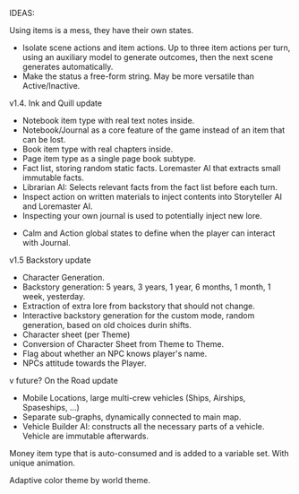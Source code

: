 IDEAS:

Using items is a mess, they have their own states.
  - Isolate scene actions and item actions. Up to three item actions per turn, using an auxiliary model to generate outcomes, then the next scene generates automatically.
  - Make the status a free-form string. May be more versatile than Active/Inactive.

v1.4. Ink and Quill update
  + Notebook item type with real text notes inside.
  + Notebook/Journal as a core feature of the game instead of an item that can be lost.
  + Book item type with real chapters inside.
  + Page item type as a single page book subtype.
  + Fact list, storing random static facts. Loremaster AI that extracts small immutable facts.
  + Librarian AI: Selects relevant facts from the fact list before each turn.
  + Inspect action on written materials to inject contents into Storyteller AI and Loremaster AI.
  + Inspecting your own journal is used to potentially inject new lore.
  - Calm and Action global states to define when the player can interact with Journal.

v1.5 Backstory update
  - Character Generation.
  - Backstory generation: 5 years, 3 years, 1 year, 6 months, 1 month, 1 week, yesterday.
  - Extraction of extra lore from backstory that should not change.
  - Interactive backstory generation for the custom mode, random generation, based on old choices durin shifts.
  - Character sheet (per Theme)
  - Conversion of Character Sheet from Theme to Theme.
  - Flag about whether an NPC knows player's name.
  - NPCs attitude towards the Player.

v future? On the Road update
  - Mobile Locations, large multi-crew vehicles (Ships, Airships, Spaseships, ...)
  - Separate sub-graphs, dynamically connected to main map.
  - Vehicle Builder AI: constructs all the necessary parts of a vehicle. Vehicle are immutable afterwards.

Money item type that is auto-consumed and is added to a variable set. With unique animation.

Adaptive color theme by world theme.
